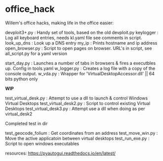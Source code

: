 # office_hack
Willem's office hacks, making life in the office easier:

devploit3+.py           : Handy set of tools, based on the old devploit.py
keylogger               : Log all keyboard entries, needs kl.yaml file see comments in script.
look_up_dns             : Look up a DNS entry
my_ip                   : Prints hostname and ip address
open_browser.py         : Script to open pages on browser. URL's in script, see all_script.py for a yaml version

start_day.py            : Launches a number of tabs in browsers &  fires a executbles up. Config in tools.yaml
w_logger.py             : Creates a log file with a copy of the console output.
w_vda.py                : Wrapper for 'VirtualDesktopAccessor.dll' || 64 bits python only

**WIP**


test_virtual_desk.py         : Attempt to use a dll to launch & control Windows Virtual Desktops 
test_virtual_desk2.py        : Script to control existing Virtual Desktops
test_virtual_desk3.py        : Attempt use a dll when doing as per virtual_desk2

Completed test in <test> dir

test_geocode_folium          : Get coordinates from an address
test_move_win.py             : Move the active applicatoin between virtual desktops
test_run_exe.py              : Script to open windows executables


resources:
https://pyautogui.readthedocs.io/en/latest/




